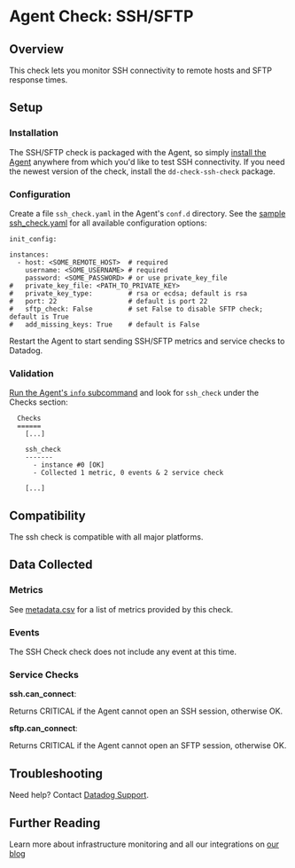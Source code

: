 # Agent Check: SSH/SFTP

## Overview

This check lets you monitor SSH connectivity to remote hosts and SFTP response times.

## Setup
### Installation

The SSH/SFTP check is packaged with the Agent, so simply [install the Agent](https://app.datadoghq.com/account/settings#agent) anywhere from which you'd like to test SSH connectivity. If you need the newest version of the check, install the `dd-check-ssh-check` package.

### Configuration

Create a file `ssh_check.yaml` in the Agent's `conf.d` directory. See the [sample ssh_check.yaml](https://github.com/DataDog/integrations-core/blob/master/ssh_check/conf.yaml.default) for all available configuration options:

```
init_config:

instances:
  - host: <SOME_REMOTE_HOST>  # required
    username: <SOME_USERNAME> # required
    password: <SOME_PASSWORD> # or use private_key_file
#   private_key_file: <PATH_TO_PRIVATE_KEY>
#   private_key_type:         # rsa or ecdsa; default is rsa      
#   port: 22                  # default is port 22
#   sftp_check: False         # set False to disable SFTP check; default is True
#   add_missing_keys: True    # default is False
```

Restart the Agent to start sending SSH/SFTP metrics and service checks to Datadog.

### Validation

[Run the Agent's `info` subcommand](https://help.datadoghq.com/hc/en-us/articles/203764635-Agent-Status-and-Information) and look for `ssh_check` under the Checks section:

```
  Checks
  ======
    [...]

    ssh_check
    -------
      - instance #0 [OK]
      - Collected 1 metric, 0 events & 2 service check

    [...]
```

## Compatibility

The ssh check is compatible with all major platforms.

## Data Collected
### Metrics

See [metadata.csv](https://github.com/DataDog/integrations-core/blob/master/ssh_check/metadata.csv) for a list of metrics provided by this check.

### Events
The SSH Check check does not include any event at this time.

### Service Checks

**ssh.can_connect**:

Returns CRITICAL if the Agent cannot open an SSH session, otherwise OK.

**sftp.can_connect**:

Returns CRITICAL if the Agent cannot open an SFTP session, otherwise OK.

## Troubleshooting
Need help? Contact [Datadog Support](http://docs.datadoghq.com/help/).

## Further Reading
Learn more about infrastructure monitoring and all our integrations on [our blog](https://www.datadoghq.com/blog/)